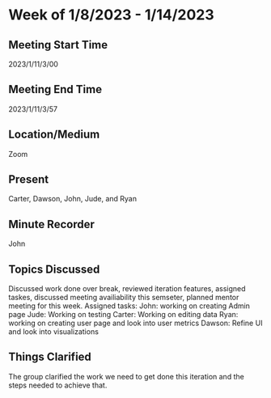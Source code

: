 # Week of 1/8/2023 - 1/14/2023

## Meeting Start Time
2023/1/11/3/00

## Meeting End Time
2023/1/11/3/57

## Location/Medium
Zoom

## Present
Carter, Dawson, John, Jude, and Ryan

## Minute Recorder
John

## Topics Discussed
Discussed work done over break, reviewed iteration features, assigned taskes, discussed meeting availiability this semseter, planned mentor meeting for this week.
Assigned tasks: 
John: working on creating Admin page 
Jude: Working on testing 
Carter: Working on editing data 
Ryan: working on creating user page and look into user metrics
Dawson: Refine UI and look into visualizations

## Things Clarified
The group clarified the work we need to get done this iteration and the steps needed to achieve that. 

